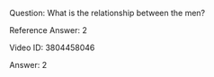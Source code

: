 Question: What is the relationship between the men?

Reference Answer: 2

Video ID: 3804458046

Answer: 2

